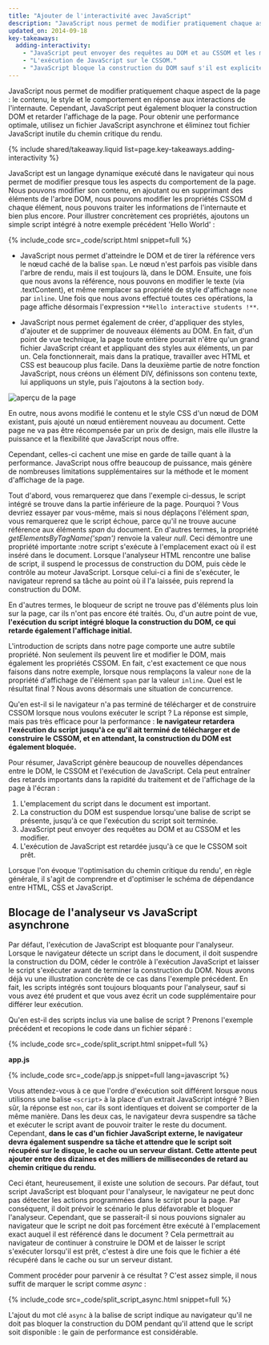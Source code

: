 ```yaml
---
title: "Ajouter de l'interactivité avec JavaScript"
description: "JavaScript nous permet de modifier pratiquement chaque aspect de la page : le contenu, le style et le comportement en réponse aux interactions de l'internaute. Cependant, JavaScript peut également bloquer la construction DOM et retarder l'affichage de la page. Pour obtenir une performance optimale, utilisez un fichier JavaScript asynchrone et éliminez tout fichier JavaScript inutile du chemin critique du rendu."
updated_on: 2014-09-18
key-takeaways:
  adding-interactivity:
    - "JavaScript peut envoyer des requêtes au DOM et au CSSOM et les modifier."
    - "L'exécution de JavaScript sur le CSSOM."
    - "JavaScript bloque la construction du DOM sauf s'il est explicitement déclaré asynchrone."
---
```

<p class="intro">
  JavaScript nous permet de modifier pratiquement chaque aspect de la page : le contenu, le style et le comportement en réponse aux interactions de l'internaute. Cependant, JavaScript peut également bloquer la construction DOM et retarder l'affichage de la page. Pour obtenir une performance optimale, utilisez un fichier JavaScript asynchrone et éliminez tout fichier JavaScript inutile du chemin critique du rendu.
</p>




{% include shared/takeaway.liquid list=page.key-takeaways.adding-interactivity %}

JavaScript est un langage dynamique exécuté dans le navigateur qui nous permet de modifier presque tous les aspects du comportement de la page. Nous pouvons modifier son contenu, en ajoutant ou en supprimant des éléments de l'arbre DOM, nous pouvons modifier les propriétés CSSOM d chaque élément, nous pouvons traiter les informations de l'internaute et bien plus encore. Pour illustrer concrètement ces propriétés, ajoutons un simple script intégré à notre exemple précédent 'Hello World' :

{% include_code src=_code/script.html snippet=full %}

* JavaScript nous permet d'atteindre le DOM et de tirer la référence vers le nœud caché de la balise `span`. Le nœud n'est parfois pas visible dans l'arbre de rendu, mais il est toujours là, dans le DOM. Ensuite, une fois que nous avons la référence, nous pouvons en modifier le texte (via .textContent), et même remplacer sa propriété de style d'affichage `none` par `inline`. Une fois que nous avons effectué toutes ces opérations, la page affiche désormais l'expression `**Hello interactive students !**`.

* JavaScript nous permet également de créer, d'appliquer des styles, d'ajouter et de supprimer de nouveaux éléments au DOM. En fait, d'un point de vue technique, la page toute entière pourrait n'être qu'un grand fichier JavaScript créant et appliquant des styles aux éléments, un par un. Cela fonctionnerait, mais dans la pratique, travailler avec HTML et CSS est beaucoup plus facile. Dans la deuxième partie de notre fonction JavaScript, nous créons un élément DIV, définissons son contenu texte, lui appliquons un style, puis l'ajoutons à la section `body`.

<img src="images/device-js-small.png" class="center" alt="aperçu de la page">

En outre, nous avons modifié le contenu et le style CSS d'un nœud de DOM existant, puis ajouté un nœud entièrement nouveau au document. Cette page ne va pas être récompensée par un prix de design, mais elle illustre la puissance et la flexibilité que JavaScript nous offre.

Cependant, celles-ci cachent une mise en garde de taille quant à la performance. JavaScript nous offre beaucoup de puissance, mais génère de nombreuses limitations supplémentaires sur la méthode et le moment d'affichage de la page.

Tout d'abord, vous remarquerez que dans l'exemple ci-dessus, le script intégré se trouve dans la partie inférieure de la page. Pourquoi ? Vous devriez essayer par vous-même, mais si nous déplaçons l'élément _span_, vous remarquerez que le script échoue, parce qu'il ne trouve aucune référence aux éléments _span_ du document. En d'autres termes, la propriété _getElementsByTagName('span')_ renvoie la valeur _null_. Ceci démontre une propriété importante :notre script s'exécute à l'emplacement exact où il est inséré dans le document. Lorsque l'analyseur HTML rencontre une balise de script, il suspend le processus de construction du DOM, puis cède le contrôle au moteur JavaScript. Lorsque celui-ci a fini de s'exécuter, le navigateur reprend sa tâche au point où il l'a laissée, puis reprend la construction du DOM.

En d'autres termes, le bloqueur de script ne trouve pas d'éléments plus loin sur la page, car ils n'ont pas encore été traités. Ou, d'un autre point de vue, **l'exécution du script intégré bloque la construction du DOM, ce qui retarde également l'affichage initial.**

L'introduction de scripts dans notre page comporte une autre subtile propriété. Non seulement ils peuvent lire et modifier le DOM, mais également les propriétés CSSOM. En fait, c'est exactement ce que nous faisons dans notre exemple, lorsque nous remplaçons la valeur `none` de la propriété d'affichage de l'élément `span` par la valeur `inline`. Quel est le résultat final ? Nous avons désormais une situation de concurrence.

Qu'en est-il si le navigateur n'a pas terminé de télécharger et de construire CSSOM lorsque nous voulons exécuter le script ? La réponse est simple, mais pas très efficace pour la performance : **le navigateur retardera l'exécution du script jusqu'à ce qu'il ait terminé de télécharger et de construire le CSSOM, et en attendant, la construction du DOM est également bloquée.**

Pour résumer, JavaScript génère beaucoup de nouvelles dépendances entre le DOM, le CSSOM et l'exécution de JavaScript. Cela peut entraîner des retards importants dans la rapidité du traitement et de l'affichage de la page à l'écran :

1. L'emplacement du script dans le document est important.
2. La construction du DOM est suspendue lorsqu'une balise de script se présente, jusqu'à ce que l'exécution du script soit terminée.
3. JavaScript peut envoyer des requêtes au DOM et au CSSOM et les modifier.
4. L'exécution de JavaScript est retardée jusqu'à ce que le CSSOM soit prêt.

Lorsque l'on évoque 'l'optimisation du chemin critique du rendu', en règle générale, il s'agit de comprendre et d'optimiser le schéma de dépendance entre HTML, CSS et JavaScript.


## Blocage de l'analyseur vs JavaScript asynchrone

Par défaut, l'exécution de JavaScript est bloquante pour l'analyseur. Lorsque le navigateur détecte un script dans le document, il doit suspendre la construction du DOM, céder le contrôle à l'exécution JavaScript et laisser le script s'exécuter avant de terminer la construction du DOM. Nous avons déjà vu une illustration concrète de ce cas dans l'exemple précédent. En fait, les scripts intégrés sont toujours bloquants pour l'analyseur, sauf si vous avez été prudent et que vous avez écrit un code supplémentaire pour différer leur exécution.

Qu'en est-il des scripts inclus via une balise de script ? Prenons l'exemple précédent et recopions le code dans un fichier séparé :

{% include_code src=_code/split_script.html snippet=full %}

**app.js**

{% include_code src=_code/app.js snippet=full lang=javascript %}

Vous attendez-vous à ce que l'ordre d'exécution soit différent lorsque nous utilisons une balise `<script>` à la place d'un extrait JavaScript intégré ? Bien sûr, la réponse est `non`, car ils sont identiques et doivent se comporter de la même manière. Dans les deux cas, le navigateur devra suspendre sa tâche et exécuter le script avant de pouvoir traiter le reste du document. Cependant, **dans le cas d'un fichier JavaScript externe, le navigateur devra également suspendre sa tâche et attendre que le script soit récupéré sur le disque, le cache ou un serveur distant. Cette attente peut ajouter entre des dizaines et des milliers de millisecondes de retard au chemin critique du rendu.**

Ceci étant, heureusement, il existe une solution de secours. Par défaut, tout script JavaScript est bloquant pour l'analyseur, le navigateur ne peut donc pas détecter les actions programmées dans le script pour la page. Par conséquent, il doit prévoir le scénario le plus défavorable et bloquer l'analyseur. Cependant, que se passerait-il si nous pouvions signaler au navigateur que le script ne doit pas forcément être exécuté à l'emplacement exact auquel il est référencé dans le document ? Cela permettrait au navigateur de continuer à construire le DOM et de laisser le script s'exécuter lorsqu'il est prêt, c'estest à dire une fois que le fichier a été récupéré dans le cache ou sur un serveur distant.

Comment procéder pour parvenir à ce résultat ? C'est assez simple, il nous suffit de marquer le script comme _async_ :

{% include_code src=_code/split_script_async.html snippet=full %}

L'ajout du mot clé `async` à la balise de script indique au navigateur qu'il ne doit pas bloquer la construction du DOM pendant qu'il attend que le script soit disponible : le gain de performance est considérable.



